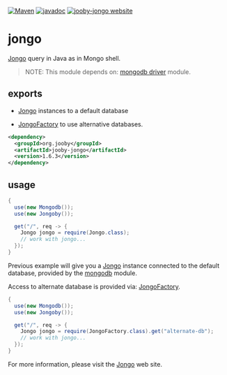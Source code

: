 [![Maven](https://img.shields.io/maven-metadata/v/http/central.maven.org/maven2/org/jooby/jooby-jongo/maven-metadata.xml.svg)](http://mvnrepository.com/artifact/org.jooby/jooby-jongo/1.6.3)
[![javadoc](https://javadoc.io/badge/org.jooby/jooby-jongo.svg)](https://javadoc.io/doc/org.jooby/jooby-jongo/1.6.3)
[![jooby-jongo website](https://img.shields.io/badge/jooby-jongo-brightgreen.svg)](http://jooby.org/doc/jongo)
# jongo

[Jongo](http://jongo.org) query in Java as in Mongo shell.

> NOTE: This module depends on: [mongodb driver](https://github.com/jooby-project/jooby/tree/master/jooby-mongodb) module.

## exports

* [Jongo](http://jongo.org) instances to a default database

* [JongoFactory](/apidocs/org/jooby/mongodb/JongoFactory.html) to use alternative databases.

```xml
<dependency>
  <groupId>org.jooby</groupId>
  <artifactId>jooby-jongo</artifactId>
  <version>1.6.3</version>
</dependency>
```

## usage

```java
{
  use(new Mongodb());
  use(new Jongoby());

  get("/", req -> {
    Jongo jongo = require(Jongo.class);
    // work with jongo...
  });
}
```

Previous example will give you a [Jongo](http://jongo.org) instance connected to the default database, provided by the [mongodb](https://github.com/jooby-project/jooby/tree/master/jooby-mongodb)  module.

Access to alternate database is provided via: [JongoFactory](/apidocs/org/jooby/mongodb/JongoFactory.html).

```java
{
  use(new Mongodb());
  use(new Jongoby());

  get("/", req -> {
    Jongo jongo = require(JongoFactory.class).get("alternate-db");
    // work with jongo...
  });
}
```

For more information, please visit the [Jongo](http://jongo.org) web site.
